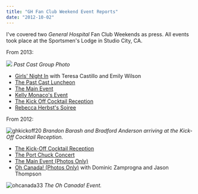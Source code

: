 ```yaml
---
title: "GH Fan Club Weekend Event Reports"
date: "2012-10-02"
---
```


I've covered two _General Hospital_ Fan Club Weekends as press. All events took place at the Sportsmen's Lodge in Studio City, CA.

From 2013:

![](images/2013_Past_Cast_246-500x226.jpg) *Past Cast Group Photo*

- [Girls' Night In](http://allmywriters.net/?p=6541 "Girls' Night In") with Teresa Castillo and Emily Wilson
- [The Past Cast Luncheon](http://allmywriters.net/?p=6482 "Past Cast")
- [The Main Event](http://allmywriters.net/?p=6428 "The Main Event")
- [Kelly Monaco's Event](http://allmywriters.net/?p=6374 "Kelly Monaco GHFCW event")
- [The Kick Off Cocktail Reception](http://allmywriters.net/?p=6251 "Kick Off Cocktail Reception")
- [Rebecca Herbst's Soiree](http://allmywriters.net/?p=6362 "Rebecca Herbst Soiree Photos")

From 2012:

![](https://d2ypg8o05lff0b.cloudfront.net/wp-content/uploads/sites/3/2012/10/ghkickoff20.jpg "ghkickoff20") *Brandon Barash and Bradford Anderson arriving at the Kick-Off Cocktail Reception.*

- [The Kick-Off Cocktail Reception](http://allmywriters.net/?p=4546 "Kick-Off Cocktail Reception")
- [The Port Chuck Concert](http://allmywriters.net/?p=4672 "The Port Chuck Concert")
- [The Main Event (Photos Only)](https://www.facebook.com/media/set/?set=a.10151095278894607.439665.567409606&type=1&l=cdaf76ea69 "Main Event 2012 Photos")
- [Oh Canada! (Photos Only)](http://allmywriters.net/wp-content/uploads/2012/10/ohcanada56.jpg "Oh Canada! Photos") with Dominic Zamprogna and Jason Thompson

![](https://d2ypg8o05lff0b.cloudfront.net/wp-content/uploads/sites/3/2012/10/ohcanada33.jpg "ohcanada33") *The Oh Canada! Event.*
